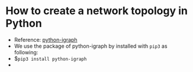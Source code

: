 # How to create a network topology in Python
- Reference: [python-igraph](https://igraph.org/python/)
- We use the package of python-igraph by installed with `pip3` as following: </br>
- $`pip3 install python-igraph`
-   

